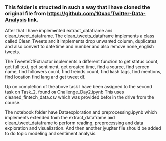 ### This folder is structred in such a way that I have cloned the original file from https://github.com/10xac/Twitter-Data-Analysis link.
After that I have implemented extract_dataframe and clean_tweet_dataframe. 
The clean_tweets_dataframe implements a class called Clean_Tweets and it implements drop unwanted column, duplicates and also convert to date time and number and also remove none_english tweets.


The TweeteDfExtractor implements a different function to get status count, get full text, get sentiment, get created time, find a source, find screen name, find followers count, find freinds count, find hash tags, find mentions, find location find lang and get tweet df.

 Up on completion of the above task I have been assigned to the second task on Task_2. found on Challenge_Day2.ipynb
 This uses cleaned_fintech_data.csv which was provided befor in the drive from the course.

 The notebook folder have Dataexploration and preprocessing.ipynb which implements extended from the extract_dataframe and clean_tweet_dataframe to perform reading, preprocessing and data exploration and visualization. And then another jyupiter file should be added to do topic modeling and sentiment analysis. 




